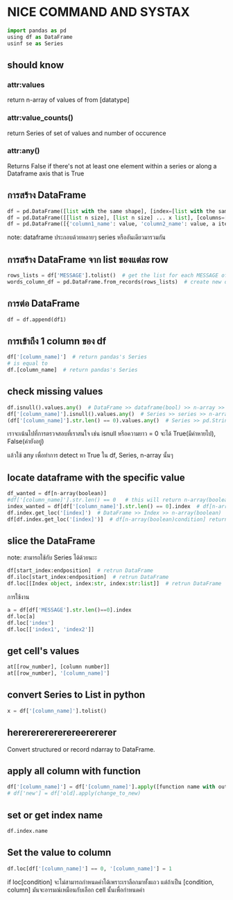 # NICE COMMAND AND SYSTAX

```python
import pandas as pd
using df as DataFrame
usinf se as Series
```

## should know

### attr:values

return n-array of values of from [datatype] 

### attr:value_counts()

return Series of set of values and number of occurence

### attr:any()

Returns False if there's not at least one element within a series or along a Dataframe axis that is True

## การสร้าง DataFrame

```python
df = pd.DataFrame([list with the same shape], [index=[list with the same shape]])  # 1 column, many rows
df = pd.DataFrame([[list n size], [list n size] ... x list], [columns=[column_name_lists n size]])  # x rows with n column
df = pd.DataFrame([{'column1_name': value, 'column2_name': value, a items}, {the same}, ... n dicts])  # n rows with a column
```

note: dataframe ประกอบด้วยหลายๆ series หรืออันเดียวมารวมกัน

## การสร้าง DataFrame จาก list ของแต่ละ row

```python
rows_lists = df['MESSAGE'].tolist()  # get the list for each MESSAGE of email
words_column_df = pd.DataFrame.from_records(rows_lists)  # create new dataframe from given row of lists
```

## การต่อ DataFrame

```python
df = df.append(df1)
```

## การเข้าถึง 1 column ของ df

```python
df['[column_name]']  # return pandas's Series
# is equal to
df.[column_name]  # return pandas's Series
```

## check missing values

```python
df.isnull().values.any()  # DataFrame >> dataframe(bool) >> n-array >> boolean
df['[column_name]'].isnull().values.any()  # Series >> series >> n-array >> boolean
(df['[column_name]'].str.len() == 0).values.any()  # Series >> pd.StringMethods >> Series >> (==0) n-array(boolean) >> n-array >> boolean
```

เราจะเน้นไปที่การตรวจสอบที่เราสนใจ เช่น isnull หรือความยาว = 0 จะได้ True(มีค่าหายไป), False(ค่ายังอยู่)

แล้วใช้ any เพื่อทำการ detect หา True ใน df, Series, n-array นั้นๆ

## locate dataframe with the specific value

```python
df_wanted = df[n-array(boolean)]
#df['[column_name]'].str.len() == 0   # this will return n-array(boolean)
index_wanted = df[df['[column_name]'].str.len() == 0].index  # df[n-array(boolean)condition] return df
df.index.get_loc('[index]')  # DataFrame >> Index >> n-array(boolean)
df[df.index.get_loc('[index]')]  # df[n-array(boolean)condition] return get df
```

## slice the DataFrame

note: สามารถใช้กับ Series ได้ด้วยนะะ

```python
df[start_index:endposition]  # retrun DataFrame
df.iloc[start_index:endposition]  # retrun DataFrame
df.loc[[Index object, index:str, index:str:list]]  # retrun DataFrame
```

การใช้งาน

```python
a = df[df['MESSAGE'].str.len()==0].index
df.loc[a]
df.loc['index']
df.loc[['index1', 'index2']]
```

## get cell's values

```python
at[[row_number], [column number]]
at[[row_number], '[column_name]']
```

## convert Series to List in python

```python
x = df['[column_name]'].tolist()
```

## hererererererereerererer
Convert structured or record ndarray to DataFrame.

## apply all column with function

```python
df['[column_name]'] = df['[column_name]'].apply([function name with out ()])
# df['new'] = df['old].apply(change_to_new)
```

## set or get index name

```python
df.index.name 
```

## Set the value to column

```python
df.loc[df['[column_name]'] == 0, '[column_name]'] = 1
```

if loc[condition] จะไม่สามารถกำหนดค่าได้เพราะเราลือกมาทั้งแถว แต่ถ้าเป็น [condition, column] มันจะอารมณ์เหมือนกับเลือก cell นั้นเพื่อกำหนดค่า
